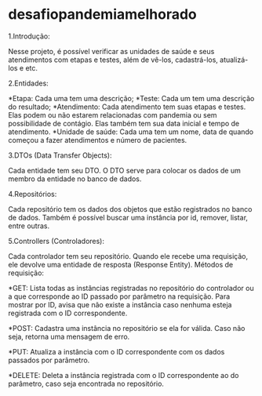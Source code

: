 # desafiopandemiamelhorado

1.Introdução:

 Nesse projeto, é possível verificar as unidades de saúde e seus atendimentos com etapas e testes, além de vê-los, cadastrá-los, atualizá-los e etc.

2.Entidades:

 *Etapa: Cada uma tem uma descrição;
 *Teste: Cada um tem uma descrição do resultado;
 *Atendimento: Cada atendimento tem suas etapas e testes. Elas podem ou não estarem relacionadas com pandemia ou sem possibilidade de contágio. Elas também tem sua data
inicial e tempo de atendimento.
 *Unidade de saúde: Cada uma tem um nome, data de quando começou a fazer atendimentos e número de pacientes.

3.DTOs (Data Transfer Objects):

   Cada entidade tem seu DTO. O DTO serve para colocar os dados de um membro da entidade no banco de dados.
  
4.Repositórios:

   Cada repositório tem os dados dos objetos que estão registrados no banco de dados. Também é possível buscar uma instância por id, remover, listar, entre outras.
  
5.Controllers (Controladores):

   Cada controlador tem seu repositório. Quando ele recebe uma requisição, ele devolve uma entidade de resposta (Response Entity).
  Métodos de requisição:
  
   *GET: Lista todas as instâncias registradas no repositório do controlador ou a que corresponde ao ID passado por parâmetro na requisição. Para mostrar por ID,
  avisa que não existe a instância caso nenhuma esteja registrada com o ID correspondente.
  
   *POST: Cadastra uma instância no repositório se ela for válida. Caso não seja, retorna uma mensagem de erro.
  
   *PUT: Atualiza a instância com o ID correspondente com os dados passados por parâmetro.
  
   *DELETE: Deleta a instância registrada com o ID correspondente ao do parâmetro, caso seja encontrada no repositório.
